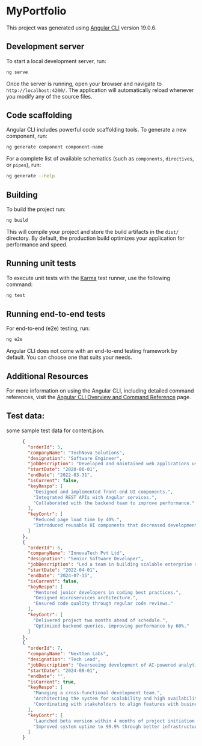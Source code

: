 # MyPortfolio

This project was generated using [Angular CLI](https://github.com/angular/angular-cli) version 19.0.6.

## Development server

To start a local development server, run:

```bash
ng serve
```

Once the server is running, open your browser and navigate to `http://localhost:4200/`. The application will automatically reload whenever you modify any of the source files.

## Code scaffolding

Angular CLI includes powerful code scaffolding tools. To generate a new component, run:

```bash
ng generate component component-name
```

For a complete list of available schematics (such as `components`, `directives`, or `pipes`), run:

```bash
ng generate --help
```

## Building

To build the project run:

```bash
ng build
```

This will compile your project and store the build artifacts in the `dist/` directory. By default, the production build optimizes your application for performance and speed.

## Running unit tests

To execute unit tests with the [Karma](https://karma-runner.github.io) test runner, use the following command:

```bash
ng test
```

## Running end-to-end tests

For end-to-end (e2e) testing, run:

```bash
ng e2e
```

Angular CLI does not come with an end-to-end testing framework by default. You can choose one that suits your needs.

## Additional Resources

For more information on using the Angular CLI, including detailed command references, visit the [Angular CLI Overview and Command Reference](https://angular.dev/tools/cli) page.

## Test data:

some sample test data for content.json.

```json
      {
        "orderId": 5,
        "companyName": "TechNova Solutions",
        "designation": "Software Engineer",
        "jobDescription": "Developed and maintained web applications using Angular and NestJS.",
        "startDate": "2020-06-01",
        "endDate": "2022-03-31",
        "isCurrent": false,
        "keyRespo": [
          "Designed and implemented front-end UI components.",
          "Integrated REST APIs with Angular services.",
          "Collaborated with the backend team to improve performance."
        ],
        "keyContr": [
          "Reduced page load time by 40%.",
          "Introduced reusable UI components that decreased development time."
        ]
      },
      {
        "orderId": 6,
        "companyName": "InnovaTech Pvt Ltd",
        "designation": "Senior Software Developer",
        "jobDescription": "Led a team in building scalable enterprise solutions.",
        "startDate": "2022-04-01",
        "endDate": "2024-07-15",
        "isCurrent": false,
        "keyRespo": [
          "Mentored junior developers in coding best practices.",
          "Designed microservices architecture.",
          "Ensured code quality through regular code reviews."
        ],
        "keyContr": [
          "Delivered project two months ahead of schedule.",
          "Optimized backend queries, improving performance by 60%."
        ]
      },
      {
        "orderId": 7,
        "companyName": "NextGen Labs",
        "designation": "Tech Lead",
        "jobDescription": "Overseeing development of AI-powered analytics platform.",
        "startDate": "2024-08-01",
        "endDate": "",
        "isCurrent": true,
        "keyRespo": [
          "Managing a cross-functional development team.",
          "Architecting the system for scalability and high availability.",
          "Coordinating with stakeholders to align features with business needs."
        ],
        "keyContr": [
          "Launched beta version within 4 months of project initiation.",
          "Improved system uptime to 99.9% through better infrastructure design."
        ]
      }
```